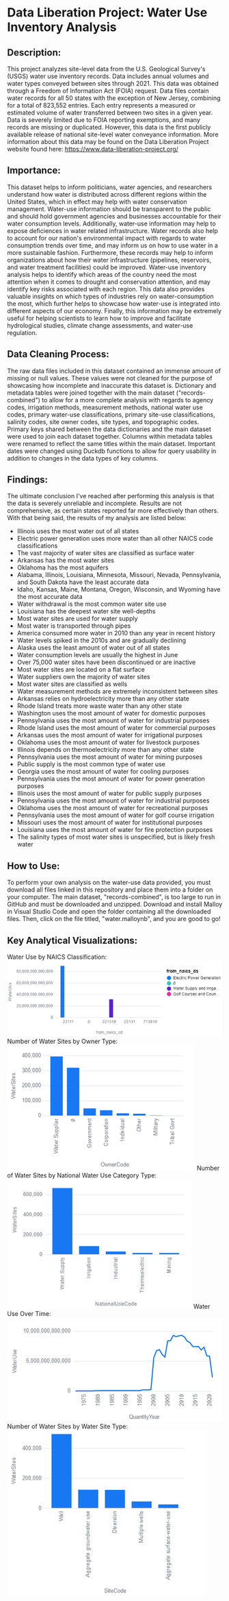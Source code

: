 # Data Liberation Project: Water Use Inventory Analysis
## Description:
This project analyzes site-level data from the U.S. Geological Survey's (USGS) water use inventory records. Data includes annual volumes and water types conveyed between sites through 2021. This data was obtained through a Freedom of Information Act (FOIA) request. Data files contain water records for all 50 states with the exception of New Jersey, combining for a total of 823,552 entries. Each entry represents a measured or estimated volume of water transferred between two sites in a given year. Data is severely limited due to FOIA reporting exemptions, and many records are missing or duplicated. However, this data is the first publicly available release of national site-level water conveyance information. More information about this data may be found on the Data Liberation Project website found here: https://www.data-liberation-project.org/
## Importance:
This dataset helps to inform politicians, water agencies, and researchers understand how water is distributed across different regions within the United States, which in effect may help with water conservation management. Water-use information should be transparent to the public and should hold government agencies and businesses accountable for their water consumption levels. Additionally, water-use information may help to expose deficiences in water related infrastructure. Water records also help to account for our nation's environmental impact with regards to water consumption trends over time, and may inform us on how to use water in a more sustainable fashion. Furthermore, these records may help to inform organizations about how their water infrastructure (pipelines, reservoirs, and water treatment facilities) could be improved. Water-use inventory analysis helps to identify which areas of the country need the most attention when it comes to drought and conservation attention, and may identify key risks associated with each region. This data also provides valuable insights on which types of industries rely on water-consumption the most, which further helps to showcase how water-use is integrated into different aspects of our economy. Finally, this information may be extremely useful for helping scientists to learn how to improve and facilitate hydrological studies, climate change assessments, and water-use regulation. 
## Data Cleaning Process:
The raw data files included in this dataset contained an immense amount of missing or null values. These values were not cleaned for the purpose of showcasing how incomplete and inaccurate this dataset is. Dictionary and metadata tables were joined together with the main dataset ("records-combined") to allow for a more complete analysis with regards to agency codes, irrigation methods, measurement methods, national water use codes, primary water-use classifications, primary site-use classifications, salinity codes, site owner codes, site types, and topographic codes. Primary keys shared between the data dictionaries and the main dataset were used to join each dataset together. Columns within metadata tables were renamed to reflect the same titles within the main dataset. Important dates were changed using Duckdb functions to allow for query usability in addition to changes in the data types of key columns. 
## Findings:
The ultimate conclusion I've reached after performing this analysis is that the data is severely unreliable and incomplete. Results are not comprehensive, as certain states reported far more effectively than others. With that being said, the results of my analysis are listed below:
- Illinois uses the most water out of all states
- Electric power generation uses more water than all other NAICS code classifications
- The vast majority of water sites are classified as surface water
- Arkansas has the most water sites
- Oklahoma has the most aquifers
- Alabama, Illinois, Louisiana, Minnesota, Missouri, Nevada, Pennsylvania, and South Dakota have the least accurate data
- Idaho, Kansas, Maine, Montana, Oregon, Wisconsin, and Wyoming have the most accurate data
- Water withdrawal is the most common water site use
- Louisiana has the deepest water site well-depths
- Most water sites are used for water supply
- Most water is transported through pipes
- America consumed more water in 2010 than any year in recent history
- Water levels spiked in the 2010s and are gradually declining
- Alaska uses the least amount of water out of all states
- Water consumption levels are usually the highest in June
- Over 75,000 water sites have been discontinued or are inactive
- Most water sites are located on a flat surface
- Water suppliers own the majority of water sites
- Most water sites are classified as wells
- Water measurement methods are extremely inconsistent between sites
- Arkansas relies on hydroelectricity more than any other state
- Rhode Island treats more waste water than any other state
- Washington uses the most amount of water for domestic purposes
- Pennsylvania uses the most amount of water for industrial purposes
- Rhode Island uses the most amount of water for commercial purposes
- Arkansas uses the most amount of water for irrigational purposes
- Oklahoma uses the most amount of water for livestock purposes
- Illinois depends on thermoelectricity more than any other state
- Pennsylvania uses the most amount of water for mining purposes
- Public supply is the most common type of water use
- Georgia uses the most amount of water for cooling purposes
- Pennsylvania uses the most amount of water for power generation purposes
- Illinois uses the most amount of water for public supply purposes
- Pennsylvania uses the most amount of water for industrial purposes
- Oklahoma uses the most amount of water for recreational purposes
- Pennsylvania uses the most amount of water for golf course irrigation
- Missouri uses the most amount of water for institutional purposes
- Louisiana uses the most amount of water for fire protection purposes
- The salinity types of most water sites is unspecified, but is likely fresh water
## How to Use:
To perform your own analysis on the water-use data provided, you must download all files linked in this repository and place them into a folder on your computer. The main dataset, "records-combined", is too large to run in GitHub and must be downloaded and unzipped. Download and install Malloy in Visual Studio Code and open the folder containing all the downloaded files. Then, click on the file titled, "water.malloynb", and you are good to go!
## Key Analytical Visualizations:
Water Use by NAICS Classification:![Water Use by NAICS Classification](NAICS.png) Number of Water Sites by Owner Type:![Owner Classifications of Water Sites](Owner.png)
Number of Water Sites by National Water Use Category Type:
![Water Use by National Water Use Category Type](SiteType.png)
Water Use Over Time:
![Water Use Over Time](Time.png)
Number of Water Sites by Water Site Type:
![Water Use by Water Site Type](Type.png)
